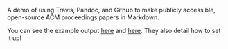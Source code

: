 A demo of using Travis, Pandoc, and Github to make publicly accessible, open-source ACM proceedings papers in Markdown.

You can see the example output [here](https://purukaushik.github.io/acm-pandoc-paper/) and [here](https://purukaushik.github.io/acm-pandoc-paper/paper.pdf). They also detail how to set it up!
